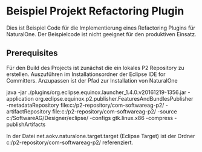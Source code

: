 ﻿# Beispiel Projekt Refactoring Plugin

Dies ist Beispiel Code für die Implementierung eines Refactoring Plugins für NaturalOne. 
Der Beispielcode ist nicht geeignet für den produktiven Einsatz.

## Prerequisites

Für den Build des Projects ist zunächst die ein lokales P2 Repository zu erstellen. Auszuführen im Installationsordner der Eclipse IDE for Committers. Anzupassen ist der Pfad zur Installation von NaturalOne

java -jar ./plugins/org.eclipse.equinox.launcher_1.4.0.v20161219-1356.jar -application org.eclipse.equinox.p2.publisher.FeaturesAndBundlesPublisher -metadataRepository file:c:/p2-repository/com-softwareag-p2/ -artifactRepository file:c:/p2-repository/com-softwareag-p2/ -source c:/SoftwareAG/Designer/eclipse/ -configs gtk.linux.x86 -compress -publishArtifacts

In der Datei net.aokv.naturalone.target.target (Eclipse Target) ist der Ordner c:/p2-repository/com-softwareag-p2/ referenziert.


